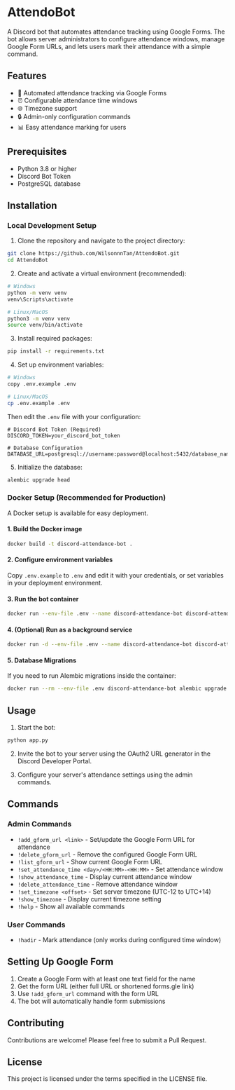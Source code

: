 # AttendoBot

A Discord bot that automates attendance tracking using Google Forms. The bot allows server administrators to configure attendance windows, manage Google Form URLs, and lets users mark their attendance with a simple command.

## Features

- 📝 Automated attendance tracking via Google Forms
- ⏰ Configurable attendance time windows
- 🌐 Timezone support
- 🔒 Admin-only configuration commands
- 📊 Easy attendance marking for users

## Prerequisites

- Python 3.8 or higher
- Discord Bot Token
- PostgreSQL database

## Installation

### Local Development Setup

1. Clone the repository and navigate to the project directory:
```bash
git clone https://github.com/WilsonnnTan/AttendoBot.git
cd AttendoBot
```

2. Create and activate a virtual environment (recommended):
```bash
# Windows
python -m venv venv
venv\Scripts\activate

# Linux/MacOS
python3 -m venv venv
source venv/bin/activate
```

3. Install required packages:
```bash
pip install -r requirements.txt
```

4. Set up environment variables:
```bash
# Windows
copy .env.example .env

# Linux/MacOS
cp .env.example .env
```

Then edit the `.env` file with your configuration:
```env
# Discord Bot Token (Required)
DISCORD_TOKEN=your_discord_bot_token

# Database Configuration
DATABASE_URL=postgresql://username:password@localhost:5432/database_name
```

5. Initialize the database:
```bash
alembic upgrade head
```

### Docker Setup (Recommended for Production)

A Docker setup is available for easy deployment.

#### 1. Build the Docker image
```bash
docker build -t discord-attendance-bot .
```

#### 2. Configure environment variables
Copy `.env.example` to `.env` and edit it with your credentials, or set variables in your deployment environment.

#### 3. Run the bot container
```bash
docker run --env-file .env --name discord-attendance-bot discord-attendance-bot
```

#### 4. (Optional) Run as a background service
```bash
docker run -d --env-file .env --name discord-attendance-bot discord-attendance-bot
```

#### 5. Database Migrations
If you need to run Alembic migrations inside the container:
```bash
docker run --rm --env-file .env discord-attendance-bot alembic upgrade head
```

## Usage

1. Start the bot:
```bash
python app.py
```

2. Invite the bot to your server using the OAuth2 URL generator in the Discord Developer Portal.

3. Configure your server's attendance settings using the admin commands.

## Commands

### Admin Commands

- `!add_gform_url <link>` - Set/update the Google Form URL for attendance
- `!delete_gform_url` - Remove the configured Google Form URL
- `!list_gform_url` - Show current Google Form URL
- `!set_attendance_time <day>/<HH:MM>-<HH:MM>` - Set attendance window
- `!show_attendance_time` - Display current attendance window
- `!delete_attendance_time` - Remove attendance window
- `!set_timezone <offset>` - Set server timezone (UTC-12 to UTC+14)
- `!show_timezone` - Display current timezone setting
- `!help` - Show all available commands

### User Commands

- `!hadir` - Mark attendance (only works during configured time window)

## Setting Up Google Form

1. Create a Google Form with at least one text field for the name
2. Get the form URL (either full URL or shortened forms.gle link)
3. Use `!add_gform_url` command with the form URL
4. The bot will automatically handle form submissions

## Contributing

Contributions are welcome! Please feel free to submit a Pull Request.

## License

This project is licensed under the terms specified in the LICENSE file.
